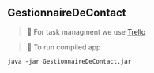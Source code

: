 ## GestionnaireDeContact

>📝 For task managment we use [Trello](https://trello.com/invite/b/WacZpumi/ATTI3cbd0a53411606ddd800d2a6328cf1670E79DBDD/gestionnaire-de-contact)

>🚀 To run compiled app
```
java -jar GestionnaireDeContact.jar
```